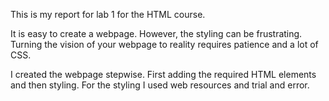 This is my report for lab 1 for the HTML course.

It is easy to create a webpage. However, the styling can be frustrating. Turning the vision of your webpage
to reality requires patience and a lot of CSS.

I created the webpage stepwise. First adding the required HTML
elements and then styling. For the styling I used web resources and
trial and error.
